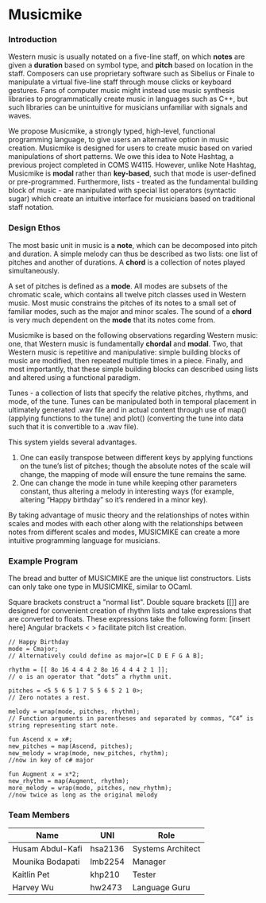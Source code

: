 Musicmike
=====

### Introduction
Western music is usually notated on a five-line staff, on which **notes** are given a **duration** based on symbol type, and **pitch** based on location in the staff. Composers can use proprietary software such as Sibelius or Finale to manipulate a virtual five-line staff through mouse clicks or keyboard gestures. Fans of computer music might instead use music synthesis libraries to programmatically create music in languages such as C++, but such libraries can be unintuitive for musicians unfamiliar with signals and waves.

We propose Musicmike, a strongly typed, high-level, functional programming language, to give users an alternative option in music creation. Musicmike is designed for users to create music based on varied manipulations of short patterns. We owe this idea to Note Hashtag, a previous project completed in COMS W4115. However, unlike Note Hashtag, Musicmike is **modal** rather than **key-based**, such that mode is user-defined or pre-programmed. Furthermore, lists - treated as the fundamental building block of music - are manipulated with special list operators (syntactic sugar) which create an intuitive interface for musicians based on traditional staff notation.

### Design Ethos
The most basic unit in music is a **note**, which can be decomposed into pitch and duration. A simple melody can thus be described as two lists: one list of pitches and another of durations. A **chord** is a collection of notes played simultaneously. 

A set of pitches is defined as a **mode**. All modes are subsets of the chromatic scale, which contains all twelve pitch classes used in Western music. Most music constrains the pitches of its notes to a small set of familiar modes, such as the major and minor scales. The sound of a **chord** is very much dependent on the **mode** that its notes come from.

Musicmike is based on the following observations regarding Western music: one, that Western music is fundamentally  **chordal** and **modal**. Two, that Western music is repetitive and manipulative: simple building blocks of music are modified, then repeated multiple times in a piece. Finally, and most importantly, that these simple building blocks can described using lists and altered using a functional paradigm. 

Tunes - a collection of lists that specify the relative pitches, rhythms, and mode, of the tune. Tunes can be manipulated both in temporal placement in ultimately generated .wav file and in actual content through use of map() (applying functions to the tune) and plot() (converting the tune into data such that it is convertible to a .wav file). 

This system yields several advantages. 
1) One can easily transpose between different keys by applying functions on the tune’s list of pitches; though the absolute notes of the scale will change, the mapping of mode will ensure the tune remains the same. 
2) One can change the mode in tune while keeping other parameters constant, thus altering a melody in interesting ways (for example, altering “Happy birthday” so it’s rendered in a minor key).

By taking advantage of music theory and the relationships of notes within scales and modes with each other along with the relationships between notes from different scales and modes, MUSICMIKE can create a more intuitive programming language for musicians. 

### Example Program
The bread and butter of MUSICMIKE are the unique list constructors. Lists can only take one type in MUSICMIKE, similar to OCaml. 

Square brackets construct a "normal list". Double square brackets [[]] are designed for convenient creation of rhythm lists and take expressions that are converted to floats. These expressions take the following form: [insert here]
Angular brackets < > facilitate pitch list creation. 

	// Happy Birthday
	mode = Cmajor; 
	// Alternatively could define as major=[C D E F G A B];

	rhythm = [[ 8o 16 4 4 4 2 8o 16 4 4 4 2 1 ]]; 
	// o is an operator that “dots” a rhythm unit. 

	pitches = <5 5 6 5 1 7 5 5 6 5 2 1 0>; 
	// Zero notates a rest.

	melody = wrap(mode, pitches, rhythm);
	// Function arguments in parentheses and separated by commas, “C4” is string representing start note.

	fun Ascend x = x#;
	new_pitches = map(Ascend, pitches);
	new_melody = wrap(mode, new_pitches, rhythm);
	//now in key of c# major

	fun Augment x = x*2;
	new_rhythm = map(Augment, rhythm);
	more_melody = wrap(mode, pitches, new_rhythm);
	//now twice as long as the original melody


### Team Members

| Name               | UNI     | Role                |
|--------------------|---------|---------------------|
| Husam Abdul-Kafi   | hsa2136 | Systems Architect   |
| Mounika Bodapati   | lmb2254 | Manager             |
| Kaitlin Pet        | khp210  | Tester              |
| Harvey Wu          | hw2473  | Language Guru       |
